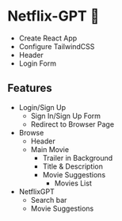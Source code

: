 # Netflix-GPT 🫡

- Create React App
- Configure TailwindCSS
- Header
- Login Form

## Features

- Login/Sign Up
  - Sign In/Sign Up Form
  - Redirect to Browser Page
- Browse
  - Header
  - Main Movie
    - Trailer in Background
    - Title & Description
    - Movie Suggestions
      - Movies List
- NetflixGPT
  - Search bar
  - Movie Suggestions

